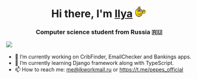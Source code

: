 <h1 align="center">Hi there, I'm <a href="https://vk.com/4pepes" target="_blank">Ilya</a> 
<img src="https://github.com/R3al1ty1/R3al1ty1/blob/main/emoji-smiley.gif" width="32" height="32"/></h1>
<h3 align="center">Computer science student from Russia 🇷🇺</h3>

![](http://github-profile-summary-cards.vercel.app/api/cards/profile-details?username=R3al1ty1&theme=city_lights)

- 🔭 I’m currently working on CribFinder, EmailChecker and Bankings apps.
- 🌱 I’m currently learning Django framework along with TypeScript.
- 📫 How to reach me: me@ikworkmail.ru or https://t.me/pepes_official
